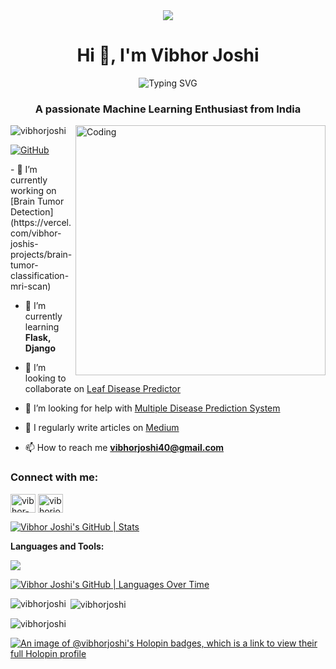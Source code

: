 <div align="center">
  <img src="https://media.giphy.com/media/L1R1tvI9svkIWwpVYr/giphy.gif">
</div>
<h1 align="center">Hi 👋, I'm Vibhor Joshi</h1> <p align="center"> <img src="https://readme-typing-svg.demolab.com/?font=Fira+Code&weight=600&size=29&duration=2500&pause=500&width=550&lines=Machine+Learning+Enthusiast" alt="Typing SVG"> </p> <h3 align="center">A passionate Machine Learning Enthusiast from India</h3> <img align="right" alt="Coding" width="400" src="https://user-images.githubusercontent.com/10498744/210012254-234538ff-d198-48aa-8964-37e6fd45d227.gif"> <p align="left"> <img src="https://komarev.com/ghpvc/?username=vibhorjoshi&label=Profile%20views&color=0e75b6&style=flat" alt="vibhorjoshi" /> </p> <p align="left"> <a href="https://github.com/vibhorjoshi" target="blank"><img src="https://img.shields.io/badge/GitHub-Follow-blue?style=for-the-badge&logo=github" alt="GitHub" /></a> </p>
- 🔭 I’m currently working on [Brain Tumor Detection](https://vercel.com/vibhor-joshis-projects/brain-tumor-classification-mri-scan)

- 🌱 I’m currently learning **Flask, Django**

- 👯 I’m looking to collaborate on [Leaf Disease Predictor](https://leaf-disease-predictor-unub.vercel.app/market)

- 🤝 I’m looking for help with [Multiple Disease Prediction System](https://publicmlwebapp-jiv44uyqzrjuznpfs6gnkx.streamlit.app/)

- 📝 I regularly write articles on [Medium](https://medium.com/@vibhorjoshi40)

- 📫 How to reach me **vibhorjoshi40@gmail.com**

<h3 align="left">Connect with me:</h3>
<p align="left">
<a href="https://linkedin.com/in/vibhor-joshi-b32138243" target="blank"><img align="center" src="https://raw.githubusercontent.com/rahuldkjain/github-profile-readme-generator/master/src/images/icons/Social/linked-in-alt.svg" alt="vibhor-joshi" height="30" width="40" /></a>
<a href="https://kaggle.com/vibhojoshi" target="blank"><img align="center" src="https://raw.githubusercontent.com/rahuldkjain/github-profile-readme-generator/master/src/images/icons/Social/kaggle.svg" alt="vibhorjoshi" height="30" width="40" /></a>
</p>

[![Vibhor Joshi's GitHub | Stats](https://stats.quine.sh/vibhorjoshi/github?theme=dark)](https://quine.sh?utm_source=widgets&utm_campaign=vibhorjoshi)

**Languages and Tools:**
  
<a href="https://skillicons.dev">
    <img src="https://skillicons.dev/icons?i=git,bootstrap,c,vercel,netlify,cpp,css,figma,github,html,js,linux,md,materialui,mysql,nodejs,postman,py,react,googlecloud,vscode&perline=18" />
</a> 

[![Vibhor Joshi's GitHub | Languages Over Time](https://stats.quine.sh/vibhorjoshi/languages-over-time?theme=dark)](https://quine.sh?utm_source=widgets&utm_campaign=vibhorjoshi)

<p><img align="left" src="https://github-readme-stats.vercel.app/api/top-langs?username=vibhorjoshi&show_icons=true&locale=en&layout=compact" alt="vibhorjoshi" /></p>

<p>&nbsp;<img align="center" src="https://github-readme-stats.vercel.app/api?username=vibhorjoshi&show_icons=true&locale=en" alt="vibhorjoshi" /></p>

<p><img align="center" src="https://github-readme-streak-stats.herokuapp.com/?user=vibhorjoshi&" alt="vibhorjoshi" /></p>

[![An image of @vibhorjoshi's Holopin badges, which is a link to view their full Holopin profile](https://holopin.me/vibhorjoshi)](https://holopin.io/@vibhorjoshi)




